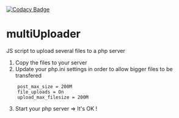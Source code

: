 [![Codacy Badge](https://api.codacy.com/project/badge/Grade/790815d737904c95a0a8ec5ab772d429)](https://www.codacy.com/app/amalricBzh/multiUploader?utm_source=github.com&amp;utm_medium=referral&amp;utm_content=amalricBzh/multiUploader&amp;utm_campaign=Badge_Grade)

# multiUploader
JS script to upload several files to a php server


1. Copy the files to your server
2. Update your php.ini settings in order to allow bigger files to be transfered

```
    post_max_size = 200M
    file_uploads = On
    upload_max_filesize = 200M
```

3. Start your php server => It's OK !

